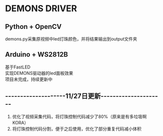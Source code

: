 # DEMONS DRIVER  
## Python + OpenCV     
demons.py采集原视频中led灯珠颜色，并将结果输出到output文件夹    
## Arduino + WS2812B   
基于FastLED  
实现DEMONS驱动器的led面板效果      
项目未完成，持续更新中    


## --------------------11/27日更新---------------------

1. 优化了视频采集代码，将灯珠控制代码减少了80%（原来是有多垃圾啊KORA）
2. 将灯珠控制代码分割，便于之后使用，优化了部分重复代码减小体积